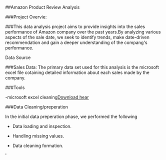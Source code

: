 ##Amazon Product Review Analysis

###Project Overvie:

###This data analysis project aims to provide insights into the sales performance of Amazon company over the past years.By analyzing various aspects of the sale date, we seek to identify trends, make date-driven recommendation and gain a deeper understanding of the compang's performance.

Data Source

###Sales Data: The primary data set used for this analysis is the microsoft excel file cotaining detailed information about each sales made by the company.

###Tools

-microsoft excel cleaning[Download hear](https://microsoft.com)

###Data Cleaning/preperation

In the initial data preperation phase, we performed the following

- Data loading and inspection.

- Handling missing values.

- Data cleaning formation.







'
